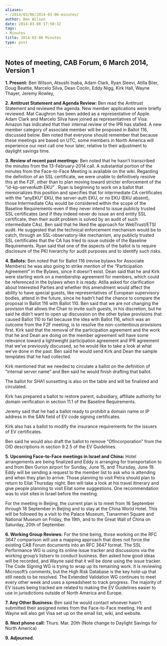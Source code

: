 ```yaml
---
aliases:
- /2014/03/06/2014-03-06-minutes/
author: Ben Wilson
date: 2014-03-06 17:50:32
tags:
- Minutes
title: 2014-03-06 Minutes
type: post
---
```


## Notes of meeting, CAB Forum, 6 March 2014, Version 1

**1. Present:** Ben Wilson, Atsushi Inaba, Adam Clark, Ryan Sleevi, Atilla Biler, Doug Beattie, Marcelo Silva, Dean Coclin, Eddy Nigg, Kirk Hall, Wayne Thayer, Jeremy Rowley,

**2. Antitrust Statement and Agenda Review:** Ben read the Antitrust Statement and reviewed the agenda. New member applications were briefly reviewed. Mat Caughron has been added as a representative of Apple. Adam Clark and Marcelo Silva have joined as representatives of Visa. Amazon has indicated that their internal review of the IPR has stalled. A new member category of associate member will be proposed in Ballot 116, discussed below. Ben noted that everyone should remember that because these meetings are based on UTC, some members in North America will experience our next call one hour later, relative to their adjustment to daylight savings time.

**3. Review of recent past meetings:** Ben noted that he hasn’t transcribed the minutes from the 13-February-2014 call. A substantial portion of the minutes from the Face-to-Face Meeting is available on the wiki. Regarding the definition of an SSL certificate, we were unable to definitively resolve this at the F2F, other than to plan moving toward stricter enforcement of the “id-kp-serverAuth EKU” . Ryan is beginning to work on a ballot that memorializes this position and specifies that for intermediate CA certificates with the “anyEKU” EKU, the server-auth EKU, or no EKU (EKU absent), those Intermediate CAs would be considered within the scope of the Baseline Requirements-even if they never intend to issue publicly trusted SSL certificates (and if they indeed never do issue an end entity SSL certificate, then their audit problem is solved by an audit of such intermediate CAs). Ben said that he liked the approach for WebTrust/ETSI audit. He suggested that the technical enforcement mechanism would be to catch, through an SSL-observatory-like mechanism, any publicly trusted SSL certificates that the CA has tried to issue outside of the Baseline Requirements. Ryan said that one of the aspects of the ballot is to require disclosure of the PKI hierarchy for audit purposes and to identify such risks.

**4. Ballots:** Ben noted that for Ballot 116 (revise bylaws for Associate Members) he was also going to strike mention of the “Participation Agreement” in the Bylaws, since it doesn’t exist. Dean said that he and Kirk were starting work on a membership agreement for members, which could be referenced in the bylaws when it is ready. Atilla asked for clarification about Interested Parties and whether this amendment would affect the ability to have special guests, like representatives of European supervisory bodies, attend in the future, since he hadn’t had the chance to compare the proposal in Ballot 116 with Ballot 110. Ben said that we are not changing the provision that allows the Chair to invite such guests, in his discretion, but he said he didn’t want to open up discussion on the other bylaw provisions that caused Ballot 110 to fail because the idea with Ballot 116, which was an outcome from the F2F meeting, is to resolve the non-contentious provisions first. Kirk said that the removal of the participation agreement and the work that he and Dean are doing on the member agreement will have some relevance toward a lightweight participation agreement and IPR agreement that we’ve previously discussed, so he would like to take a look at what we’ve done in the past. Ben said he would send Kirk and Dean the sample templates that he had collected.

Kirk mentioned that we needed to circulate a ballot on the definition of “internal server name” and Ben said he would finish drafting that ballot.

The ballot for SHA1 sunsetting is also on the table and will be finalized and circulated.

Kirk has prepared a ballot to restore parent, subsidiary, affiliate authority for domain verification in section 11.1 of the Baseline Requirements.

Jeremy said that he had a ballot ready to prohibit a domain name or IP address in the SAN field of EV code signing certificates.

Kirk also has a ballot to modify the insurance requirements for the issuers of EV certificates.

Ben said he would also draft the ballot to remove “OfIncorporation” from the OID descriptions in section 9.2.5 of the EV Guidelines.

**5. Upcoming Face-to-Face meetings in Israel and China:** Hotel arrangements are being finalized and Eddy is arranging for transportation to and from Ben Gurion airport for Sunday, June 15, and Thursday, June 19. Eddy will be sending a request to the member list to ask who is attending and when they plan to arrive. Those planning to visit Petra should plan to return to Eilat Thursday night. Ben will take a look at his travel itinerary and give people planning to visit Eilat some suggestions. One recommendation was to visit sites in Israel before the meeting.

For the meeting in Beijing, the current plan is to meet from 16 September through 18 September in Beijing and to stay at the China World Hotel. This will be followed by a visit to the Palace Museum, Tiananmen Square and National Museum on Friday, the 19th, and to the Great Wall of China on Saturday, 20th of September.

**6. Working Group Reviews:** For the time being, those working on the RFC 3647 comparison will use a mapping approach that does not force the existing CAB Forum documents into an RFC 3647 format. The SSL Performance WG is using its online issue tracker and discussions via the working group’s listserv to conduct business. Ben asked how good ideas will be recorded, and Wayne said that it will be done using the issue tracker. The Code Signing WG is trying to wrap up its remaining work. It is reviewing Microsoft’s comments, but the High Risk Database is the key hold-up that still needs to be resolved. The Extended Validation WG continues to meet every other week and uses a spreadsheet to track progress. The majority of EV issues being tracked are related to making the EV Guidelines easier to use in jurisdictions outside of North America and Europe.

**7. Any Other Business:** Ben said he would contact whoever hasn’t submitted their assigned notes from the Face-to-Face meeting. He and Wayne will also get Visa set up on the email list, wiki, and website.

**8. Next phone call:** Thurs. Mar. 20th (Note change to Daylight Savings for North America)

**9. Adjourned.**